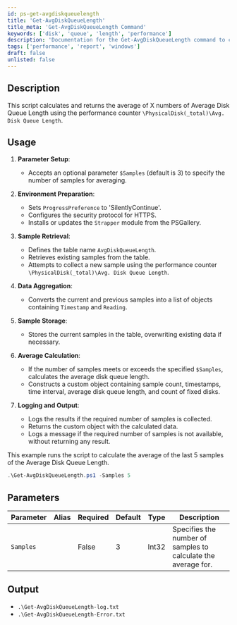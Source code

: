 ```yaml
---
id: ps-get-avgdiskqueuelength
title: 'Get-AvgDiskQueueLength'
title_meta: 'Get-AvgDiskQueueLength Command'
keywords: ['disk', 'queue', 'length', 'performance']
description: 'Documentation for the Get-AvgDiskQueueLength command to calculate and return the average of X numbers of Average Disk Queue Length using the performance counter.'
tags: ['performance', 'report', 'windows']
draft: false
unlisted: false
---
```


## Description
This script calculates and returns the average of X numbers of Average Disk Queue Length using the performance counter `\PhysicalDisk(_total)\Avg. Disk Queue Length`.

## Usage
1. **Parameter Setup**: 
   - Accepts an optional parameter `$Samples` (default is 3) to specify the number of samples for averaging.

2. **Environment Preparation**:
   - Sets `ProgressPreference` to 'SilentlyContinue'.
   - Configures the security protocol for HTTPS.
   - Installs or updates the `Strapper` module from the PSGallery.

3. **Sample Retrieval**:
   - Defines the table name `AvgDiskQueueLength`.
   - Retrieves existing samples from the table.
   - Attempts to collect a new sample using the performance counter `\PhysicalDisk(_total)\Avg. Disk Queue Length`.

4. **Data Aggregation**:
   - Converts the current and previous samples into a list of objects containing `Timestamp` and `Reading`.

5. **Sample Storage**:
   - Stores the current samples in the table, overwriting existing data if necessary.

6. **Average Calculation**:
   - If the number of samples meets or exceeds the specified `$Samples`, calculates the average disk queue length.
   - Constructs a custom object containing sample count, timestamps, time interval, average disk queue length, and count of fixed disks.

7. **Logging and Output**:
   - Logs the results if the required number of samples is collected.
   - Returns the custom object with the calculated data.
   - Logs a message if the required number of samples is not available, without returning any result.

This example runs the script to calculate the average of the last 5 samples of the Average Disk Queue Length.

```powershell
.\Get-AvgDiskQueueLength.ps1 -Samples 5
```

## Parameters
| Parameter         | Alias | Required  | Default   | Type      | Description                                                   |
| ----------------- | ----- | --------- | --------- | --------- | ------------------------------------------------------------- |
| `Samples`         |       | False     | 3         | Int32     | Specifies the number of samples to calculate the average for. |

## Output
- `.\Get-AvgDiskQueueLength-log.txt`
- `.\Get-AvgDiskQueueLength-Error.txt`
